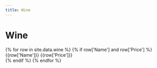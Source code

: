 ```yaml
---
title: Wine
---
```


# Wine

<div style="text-align:left">
  {% for row in site.data.wine %}
    {% if row['Name'] and row['Price'] %}
        <div>
        {{row['Name']}}
        {{row['Price']}}
        </div>
    {% endif %}
  {% endfor %}
</div>


